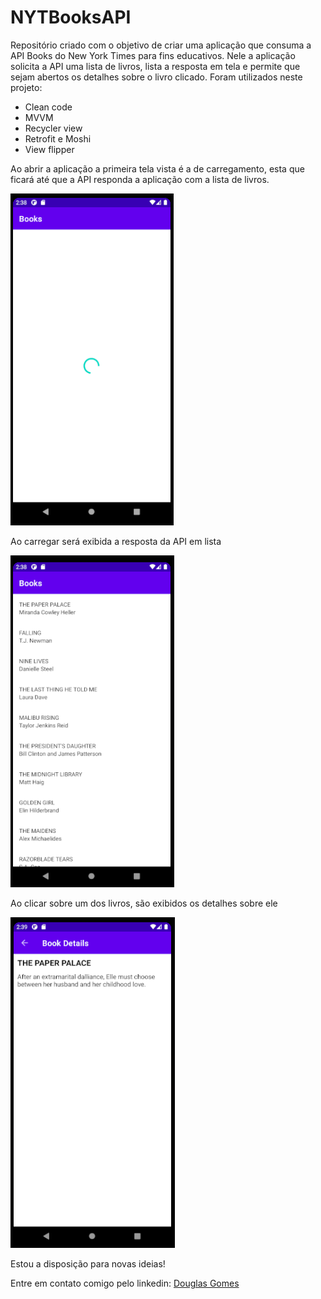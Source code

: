 # NYTBooksAPI

Repositório criado com o objetivo de criar uma aplicação que consuma a API Books do New York Times para fins educativos. Nele a aplicação solicita a API uma lista de livros, lista a resposta em tela e permite que sejam abertos os detalhes sobre o livro clicado. Foram utilizados neste projeto:

- Clean code
- MVVM
- Recycler view
- Retrofit e Moshi
- View flipper

Ao abrir a aplicação a primeira tela vista é a de carregamento, esta que ficará até que a API responda a aplicação com a lista de livros.

![Loading](https://github.com/douguizilla/NYTBooksAPI/blob/master/screenshots/loading.png)

Ao carregar será exibida a resposta da API em lista

![Books List](https://github.com/douguizilla/NYTBooksAPI/blob/master/screenshots/Books%20list.png)

Ao clicar sobre um dos livros, são exibidos os detalhes sobre ele

![Book details](https://github.com/douguizilla/NYTBooksAPI/blob/master/screenshots/Book%20details.png)

Estou a disposição para novas ideias!

Entre em contato comigo pelo linkedin: [Douglas Gomes](cutt.ly/dgplinkedin)
